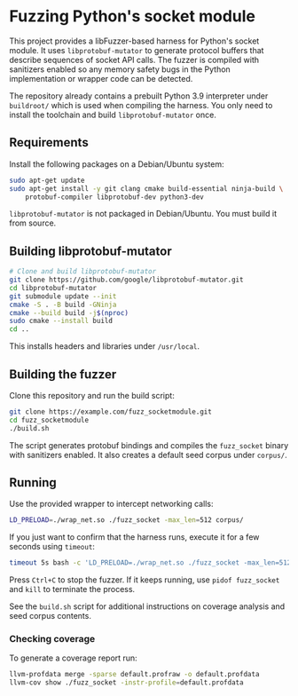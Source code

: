 # Fuzzing Python's socket module

This project provides a libFuzzer-based harness for Python's socket module.  It
uses `libprotobuf-mutator` to generate protocol buffers that describe sequences
of socket API calls.  The fuzzer is compiled with sanitizers enabled so any
memory safety bugs in the Python implementation or wrapper code can be detected.

The repository already contains a prebuilt Python 3.9 interpreter under
`buildroot/` which is used when compiling the harness.  You only need to install
the toolchain and build `libprotobuf‑mutator` once.

## Requirements

Install the following packages on a Debian/Ubuntu system:

```bash
sudo apt-get update
sudo apt-get install -y git clang cmake build-essential ninja-build \
    protobuf-compiler libprotobuf-dev python3-dev
```

`libprotobuf-mutator` is not packaged in Debian/Ubuntu. You must build it from source.

## Building libprotobuf-mutator

```bash
# Clone and build libprotobuf-mutator
git clone https://github.com/google/libprotobuf-mutator.git
cd libprotobuf-mutator
git submodule update --init
cmake -S . -B build -GNinja
cmake --build build -j$(nproc)
sudo cmake --install build
cd ..
```

This installs headers and libraries under `/usr/local`.

## Building the fuzzer

Clone this repository and run the build script:

```bash
git clone https://example.com/fuzz_socketmodule.git
cd fuzz_socketmodule
./build.sh
```

The script generates protobuf bindings and compiles the `fuzz_socket` binary with sanitizers enabled. It also creates a default seed corpus under `corpus/`.

## Running

Use the provided wrapper to intercept networking calls:

```bash
LD_PRELOAD=./wrap_net.so ./fuzz_socket -max_len=512 corpus/
```

If you just want to confirm that the harness runs, execute it for a few seconds
using `timeout`:

```bash
timeout 5s bash -c 'LD_PRELOAD=./wrap_net.so ./fuzz_socket -max_len=512 corpus/'
```

Press `Ctrl+C` to stop the fuzzer. If it keeps running,
use `pidof fuzz_socket` and `kill` to terminate the process.

See the `build.sh` script for additional instructions on coverage analysis and seed corpus contents.

### Checking coverage

To generate a coverage report run:

```bash
llvm-profdata merge -sparse default.profraw -o default.profdata
llvm-cov show ./fuzz_socket -instr-profile=default.profdata
```
